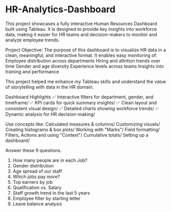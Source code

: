 # HR-Analytics-Dashboard
This project showcases a fully interactive Human Resources Dashboard built using Tableau. It is designed to provide key insights into workforce data, making it easier for HR teams and decision-makers to monitor and analyze employee trends.

Project Objective:
The purpose of this dashboard is to visualize HR data in a clean, meaningful, and interactive format. It enables easy monitoring of:
Employee distribution across departments
Hiring and attrition trends over time
Gender and age diversity
Experience levels across teams
Insights into training and performance

This project helped me enhance my Tableau skills and understand the value of storytelling with data in the HR domain.

Dashboard Highlights
✅ Interactive filters for department, gender, and timeframe/
✅ KPI cards for quick summary insights/
✅ Clean layout and consistent visual design/
✅ Detailed charts showing workforce trends/
✅ Dynamic analysis for HR decision-making/

Use concepts like:
Calculated measures & columns/
Customizing visuals/
Creating histograms & box plots/
Working with "Marks"/
Field formatting/
Filters, Actions and using "Context"/
Cumulative totals/
Setting up a dashboard/

Answer these 9 questions.

1) How many people are in each Job?
2) Gender distribution
3) Age spread of our staff
4) Which jobs pay more?
5) Top earners by job
6) Qualification vs. Salary
7) Staff growth trend in the last 5 years
8) Employee filter by starting letter
9) Leave balance analysis




